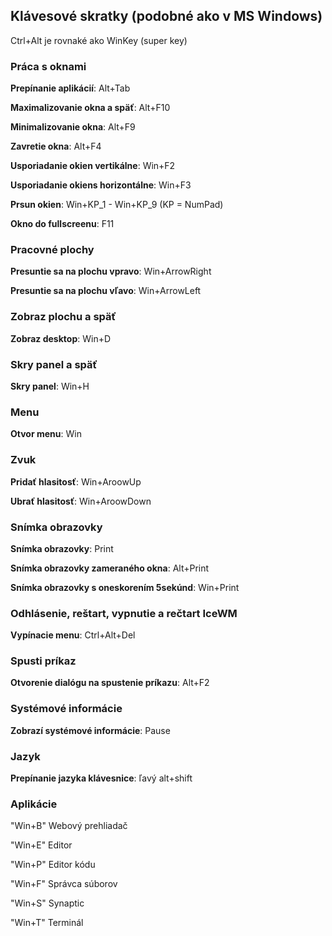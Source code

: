 ## Klávesové skratky (podobné ako v MS Windows)

Ctrl+Alt je rovnaké ako WinKey (super key)

### Práca s oknami

**Prepínanie aplikácií**: Alt+Tab

**Maximalizovanie okna a späť**: Alt+F10

**Minimalizovanie okna**: Alt+F9

**Zavretie okna**: Alt+F4

**Usporiadanie okien vertikálne**: Win+F2

**Usporiadanie okiens horizontálne**: Win+F3

**Prsun okien**: Win+KP_1 - Win+KP_9 (KP = NumPad) 

**Okno do fullscreenu**: F11

### Pracovné plochy

**Presuntie sa na plochu vpravo**: Win+ArrowRight

**Presuntie sa na plochu vľavo**: Win+ArrowLeft

### Zobraz plochu a späť

**Zobraz desktop**: Win+D

### Skry panel a späť

**Skry panel**: Win+H

### Menu

**Otvor menu**: Win

### Zvuk

**Pridať hlasitosť**: Win+AroowUp

**Ubrať hlasitosť**: Win+AroowDown

### Snímka obrazovky

**Snímka obrazovky**: Print

**Snímka obrazovky zameraného okna**: Alt+Print

**Snímka obrazovky s oneskorením 5sekúnd**: Win+Print

### Odhlásenie, reštart, vypnutie a rečtart IceWM

**Vypínacie menu**: Ctrl+Alt+Del

### Spusti príkaz

**Otvorenie dialógu na spustenie príkazu**: Alt+F2

### Systémové informácie

**Zobrazí systémové informácie**: Pause

### Jazyk

**Prepínanie jazyka klávesnice**: ľavý alt+shift

### Aplikácie

"Win+B"		Webový prehliadač

"Win+E"		Editor

"Win+P"		Editor kódu

"Win+F"		Správca súborov

"Win+S"		Synaptic

"Win+T"		Terminál
